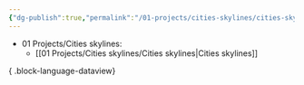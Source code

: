 ```yaml
---
{"dg-publish":true,"permalink":"/01-projects/cities-skylines/cities-skylines/","noteIcon":"","created":"2025-01-01T05:34:23.471+01:00","updated":"2025-01-01T06:07:33.582+01:00"}
---
```


- 01 Projects/Cities skylines: 
    - [[01 Projects/Cities skylines/Cities skylines\|Cities skylines]]


{ .block-language-dataview}
